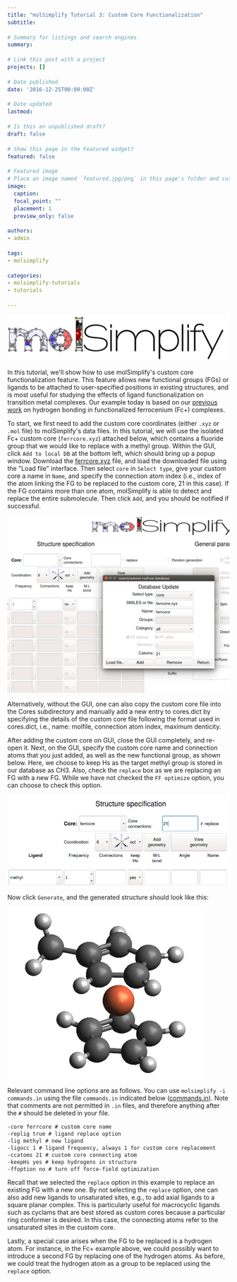 ```yaml
---
title: "molSimplify Tutorial 3: Custom Core Functionalization"
subtitle: 

# Summary for listings and search engines
summary: 

# Link this post with a project
projects: []

# Date published
date: '2016-12-25T00:00:00Z'

# Date updated
lastmod: 

# Is this an unpublished draft?
draft: false

# Show this page in the Featured widget?
featured: false

# Featured image
# Place an image named `featured.jpg/png` in this page's folder and customize its options here.
image:
  caption: 
  focal_point: ""
  placement: 1
  preview_only: false

authors:
- admin

tags:
- molsimplify

categories:
- molsimplify-tutorials
- tutorials

---
```

![](molsimplify-logo.png)


In this tutorial, we'll show how to use molSimplify's custom core functionalization feature. This feature allows new functional groups (FGs) or ligands to be attached to user-specified positions in existing structures, and is most useful for studying the effects of ligand functionalization on transition metal complexes. Our example today is based on our [previous work](http://pubs.acs.org/doi/abs/10.1021/acs.chemmater.6b02378) on hydrogen bonding in functionalized ferrocenium (Fc+) complexes.


To start, we first need to add the custom core coordinates (either `.xyz` or `.mol` file) to molSimplify's data files. In this tutorial, we will use the isolated Fc+ custom core (`ferrcore.xyz`) attached below, which contains a fluoride group that we would like to replace with a methyl group. Within the GUI, click `Add to local DB` at the bottom left, which should bring up a popup window. Download the [ferrcore.xyz](ferrcore.xyz) file, and load the downloaded file using the "Load file" interface. Then select `core` in `Select type`, give your custom core a name in `Name`, and specify the connection atom index (i.e., index of the atom linking the FG to be replaced to the custom core, 21 in this case). If the FG contains more than one atom, molSimplify is able to detect and replace the entire submolecule. Then click `Add`, and you should be notified if successful.


![](3-screenshot1.png)


Alternatively, without the GUI, one can also copy the custom core file into the Cores subdirectory and manually add a new entry to cores.dict by specifying the details of the custom core file following the format used in cores.dict, i.e., name: molfile, connection atom index, maximum denticity.


After adding the custom core on GUI, close the GUI completely, and re-open it. Next, on the GUI, specify the custom core name and connection atoms that you just added, as well as the new functional group, as shown below. Here, we choose to keep Hs as the target methyl group is stored in our database as CH3. Also, check the `replace` box as we are replacing an FG with a new FG. While we have not checked the `FF optimize` option, you can choose to check this option.


![](3-screenshot2.png)


Now click `Generate`, and the generated structure should look like this:


![](3-struct.png)


Relevant command line options are as follows. You can use `molsimplify -i commands.in` using the file `commands.in` indicated below ([commands.in](commands.in)). Note that comments are not permitted in `.in` files, and therefore anything after the `#` should be deleted in your file.

```
-core ferrcore # custom core name  
-replig true # ligand replace option  
-lig methyl # new ligand  
-ligocc 1 # ligand frequency, always 1 for custom core replacement  
-ccatoms 21 # custom core connecting atom  
-keepHs yes # keep hydrogens in structure  
-ffoption no # turn off force-field optimization
```

Recall that we selected the `replace` option in this example to replace an existing FG with a new one. By not selecting the `replace` option, one can also add new ligands to unsaturated sites, e.g., to add axial ligands to a square planar complex. This is particularly useful for macrocyclic ligands such as cyclams that are best stored as custom cores because a particular ring conformer is desired. In this case, the connecting atoms refer to the unsaturated sites in the custom core.


Lastly, a special case arises when the FG to be replaced is a hydrogen atom. For instance, in the Fc+ example above, we could possibly want to introduce a second FG by replacing one of the hydrogen atoms. As before, we could treat the hydrogen atom as a group to be replaced using the `replace` option. 


